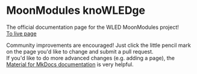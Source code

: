 # MoonModules knoWLEDge

The official documentation page for the WLED MoonModules project!  
[To live page](https://mm.kno.wled.ge)
  
Community improvements are encouraged! Just click the little pencil mark on the page you'd like to change and submit a pull request.  
If you'd like to do more advanced changes (e.g. adding a page), the [Material for MkDocs documentation](https://squidfunk.github.io/mkdocs-material/getting-started/) is very helpful.
